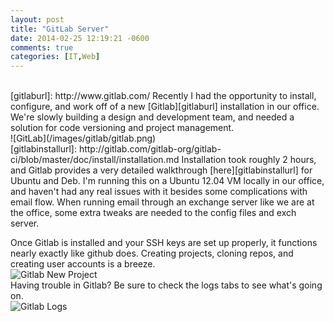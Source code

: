 ```yaml
---
layout: post
title: "GitLab Server"
date: 2014-02-25 12:19:21 -0600
comments: true
categories: [IT,Web]
---
```

<br>
[gitlaburl]: http://www.gitlab.com/
Recently I had the opportunity to install, configure, and work off of a new [Gitlab][gitlaburl] installation in our office. We're slowly building a design and development team, and needed a solution for code versioning and project management.
<br>
![GitLab](/images/gitlab/gitlab.png)
<br>
<!--more-->
[gitlabinstallurl]: http://gitlab.com/gitlab-org/gitlab-ci/blob/master/doc/install/installation.md
Installation took roughly 2 hours, and Gitlab provides a very detailed walkthrough [here][gitlabinstallurl] for Ubuntu and Deb. I'm running this on a Ubuntu 12.04 VM locally in our office, and haven't had any real issues with it besides some complications with email flow. When running email through an exchange server like we are at the office, some extra tweaks are needed to the config files and exch server.

Once Gitlab is installed and your SSH keys are set up properly, it functions nearly exactly like github does. Creating projects, cloning repos, and creating user accounts is a breeze.
<br>
![Gitlab New Project](/images/gitlab/gitlab2.png)
<br>
Having trouble in Gitlab? Be sure to check the logs tabs to see what's going on.
<br>
![Gitlab Logs](/images/gitlab/gitlab3.png)
<br>

